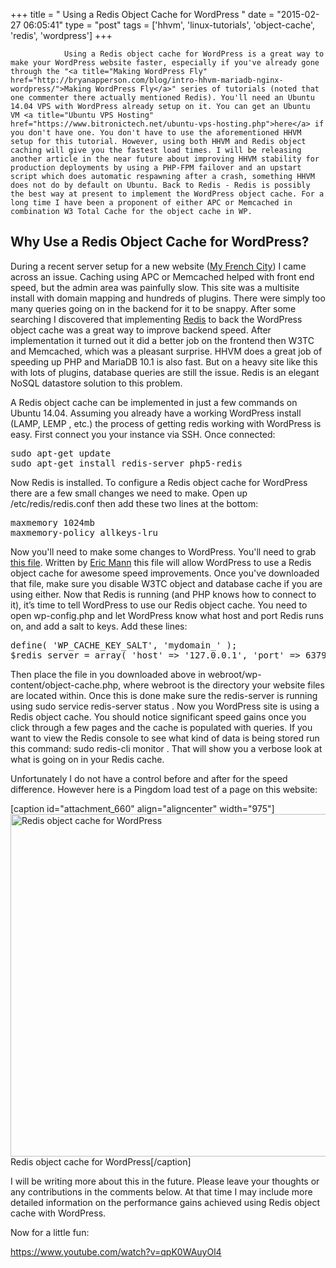 +++
title = "				Using a Redis Object Cache for WordPress		"
date = "2015-02-27 06:05:41"
type = "post"
tags = ['hhvm', 'linux-tutorials', 'object-cache', 'redis', 'wordpress']
+++


				Using a Redis object cache for WordPress is a great way to make your WordPress website faster, especially if you've already gone through the "<a title="Making WordPress Fly" href="http://bryanapperson.com/blog/intro-hhvm-mariadb-nginx-wordpress/">Making WordPress Fly</a>" series of tutorials (noted that one commenter there actually mentioned Redis). You'll need an Ubuntu 14.04 VPS with WordPress already setup on it. You can get an Ubuntu VM <a title="Ubuntu VPS Hosting" href="https://www.bitronictech.net/ubuntu-vps-hosting.php">here</a> if you don't have one. You don't have to use the aforementioned HHVM setup for this tutorial. However, using both HHVM and Redis object caching will give you the fastest load times. I will be releasing another article in the near future about improving HHVM stability for production deployments by using a PHP-FPM failover and an upstart script which does automatic respawning after a crash, something HHVM does not do by default on Ubuntu. Back to Redis - Redis is possibly the best way at present to implement the WordPress object cache. For a long time I have been a proponent of either APC or Memcached in combination W3 Total Cache for the object cache in WP.
<h2>Why Use a Redis Object Cache for WordPress?</h2>
During a recent server setup for a new website (<a title="My French City" href="http://myfrenchcity.com/">My French City</a>) I came across an issue. Caching using APC or Memcached helped with front end speed, but the admin area was painfully slow. This site was a multisite install with domain mapping and hundreds of plugins. There were simply too many queries going on in the backend for it to be snappy. After some searching I discovered that implementing <a title="Redis" href="http://redis.io/">Redis</a> to back the WordPress object cache was a great way to improve backend speed. After implementation it turned out it did a better job on the frontend then W3TC and Memcached, which was a pleasant surprise. HHVM does a great job of speeding up PHP and MariaDB 10.1 is also fast. But on a heavy site like this with lots of plugins, database queries are still the issue. Redis is an elegant NoSQL datastore solution to this problem.

A Redis object cache can be implemented in just a few commands on Ubuntu 14.04. Assuming you already have a working WordPress install (LAMP, LEMP , etc.) the process of getting redis working with WordPress is easy. First connect you your instance via SSH. Once connected:
<pre class="lang:default decode:true  " title="Install Redis Server">sudo apt-get update
sudo apt-get install redis-server php5-redis</pre>
Now Redis is installed. To configure a Redis object cache for WordPress there are a few small changes we need to make. Open up /etc/redis/redis.conf then add these two lines at the bottom:
<pre class="lang:default decode:true ">maxmemory 1024mb
maxmemory-policy allkeys-lru</pre>
Now you'll need to make some changes to WordPress. You'll need to grab <a title="object-cache.php" href="https://raw.githubusercontent.com/ericmann/Redis-Object-Cache/master/object-cache.php">this file</a>. Written by <a title="Eric Mann" href="https://github.com/ericmann/">Eric Mann</a> this file will allow WordPress to use a Redis object cache for awesome speed improvements. Once you've downloaded that file, make sure you disable W3TC object and database cache if you are using either. Now that Redis is running (and PHP knows how to connect to it), it’s time to tell WordPress to use our Redis object cache. You need to open wp-config.php and let WordPress know what host and port Redis runs on, and add a salt to keys. Add these lines:
<pre class="lang:default decode:true  " title="Add this to wp-config.php">define( 'WP_CACHE_KEY_SALT', 'mydomain_' );
$redis_server = array( 'host' =&gt; '127.0.0.1', 'port' =&gt; 6379, );</pre>
Then place the file in you downloaded above in webroot/wp-content/object-cache.php, where webroot is the directory your website files are located within. Once this is done make sure the redis-server is running using <span class="lang:default decode:true  crayon-inline ">sudo service redis-server status</span> . Now you WordPress site is using a Redis object cache. You should notice significant speed gains once you click through a few pages and the cache is populated with queries. If you want to view the Redis console to see what kind of data is being stored run this command: <span class="lang:default decode:true  crayon-inline ">sudo redis-cli monitor</span> . That will show you a verbose look at what is going on in your Redis cache.

Unfortunately I do not have a control before and after for the speed difference. However here is a Pingdom load test of a page on this website:

[caption id="attachment_660" align="aligncenter" width="975"]<a href="http://bryanapperson.com/wp-content/uploads/2015/02/pingdom-redis.png"><img class="wp-image-660 size-large" src="http://bryanapperson.com/wp-content/uploads/2015/02/pingdom-redis-1024x576.png" alt="Redis object cache for WordPress" width="975" height="548" /></a> Redis object cache for WordPress[/caption]

I will be writing more about this in the future. Please leave your thoughts or any contributions in the comments below. At that time I may include more detailed information on the performance gains achieved using Redis object cache with WordPress.

Now for a little fun:

https://www.youtube.com/watch?v=qpK0WAuyOl4		
